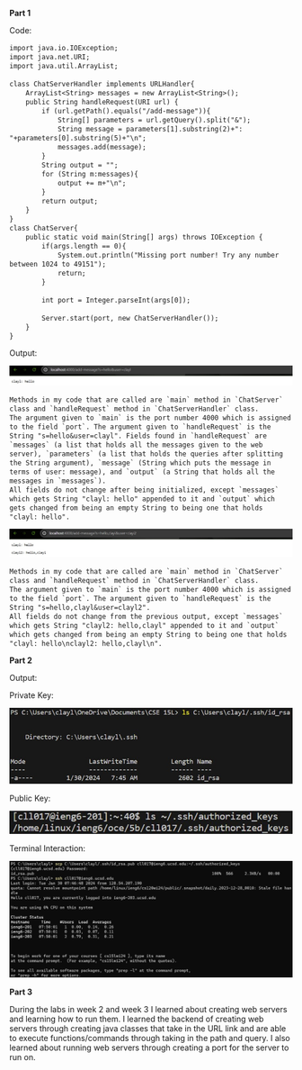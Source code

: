 **Part 1**

Code:
```
import java.io.IOException;
import java.net.URI;
import java.util.ArrayList;

class ChatServerHandler implements URLHandler{
    ArrayList<String> messages = new ArrayList<String>();
    public String handleRequest(URI url) {
        if (url.getPath().equals("/add-message")){
            String[] parameters = url.getQuery().split("&");
            String message = parameters[1].substring(2)+": "+parameters[0].substring(5)+"\n";
            messages.add(message);
        }
        String output = "";
        for (String m:messages){
            output += m+"\n";
        }
        return output;
    }
}
class ChatServer{
    public static void main(String[] args) throws IOException {
        if(args.length == 0){
            System.out.println("Missing port number! Try any number between 1024 to 49151");
            return;
        }

        int port = Integer.parseInt(args[0]);

        Server.start(port, new ChatServerHandler());
    }
}
```

Output:

![Image](lab2/lab2p1.jpg)

    Methods in my code that are called are `main` method in `ChatServer` class and `handleRequest` method in `ChatServerHandler` class.
    The argument given to `main` is the port number 4000 which is assigned to the field `port`. The argument given to `handleRequest` is the String "s=hello&user=clayl". Fields found in `handleRequest` are `messages` (a list that holds all the messages given to the web server), `parameters` (a list that holds the queries after splitting the String argument), `message` (String which puts the message in terms of user: message), and `output` (a String that holds all the messages in `messages`).
    All fields do not change after being initialized, except `messages` which gets String "clayl: hello" appended to it and `output` which gets changed from being an empty String to being one that holds "clayl: hello".

![Image](lab2/lab2p2.jpg)

    Methods in my code that are called are `main` method in `ChatServer` class and `handleRequest` method in `ChatServerHandler` class.
    The argument given to `main` is the port number 4000 which is assigned to the field `port`. The argument given to `handleRequest` is the String "s=hello,clayl&user=clayl2". 
    All fields do not change from the previous output, except `messages` which gets String "clayl2: hello,clayl" appended to it and `output` which gets changed from being an empty String to being one that holds "clayl: hello\nclayl2: hello,clayl\n".


**Part 2**

Output:

Private Key:

![Image](lab2/lab2p3.jpg)

Public Key:

![Image](lab2/lab2p4.jpg)

Terminal Interaction:

![Image](lab2/lab2p5.jpg)

**Part 3**

During the labs in week 2 and week 3 I learned about creating web servers and learning how to run them. I learned the backend of creating web servers through creating java classes that take in the URL link and are able to execute functions/commands through taking in the path and query. I also learned about running web servers through creating a port for the server to run on.
